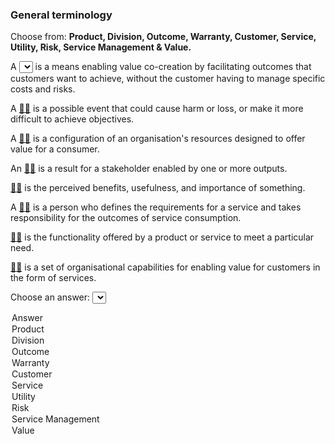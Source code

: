 ### General terminology

Choose from: <b>Product, Division, Outcome, Warranty, Customer, Service, Utility, Risk, Service Management & Value.</b>

A [<select id="GTAnswer01">GTOptions.html</select>](/answers/service.md) is a means enabling value co-creation by facilitating outcomes that customers want to achieve, without the customer having to manage specific costs and risks.

A [:man_shrugging:](/answers/risk.md) is a possible event that could cause harm or loss, or make it more difficult to achieve objectives.

A [:woman_shrugging:](/answers/product.md) is a configuration of an organisation's resources designed to offer value for a consumer.

An [:man_shrugging:](/answers/outcome.md) is a result for a stakeholder enabled by one or more outputs.

[:woman_shrugging:](/answers/value.md) is the perceived benefits, usefulness, and importance of something.

A [:man_shrugging:](/answers/customer.md) is a person who defines the requirements for a service and takes responsibility for the outcomes of service consumption.

[:woman_shrugging:](/answers/utility.md) is the functionality offered by a product or service to meet a particular need.

[:man_shrugging:](/answers/ServiceManagement.md) is a set of organisational capabilities for enabling value for customers in the form of services.

<label for="GeneralTerminology">Choose an answer:</label>
<select name="membership" id="membership">
  <option value="Answer" selected>Answer</option>
  <option value="Product">Product</option>
  <option value="Division">Division</option>
  <option value="Outcome">Outcome</option>
  <option value="Warranty">Warranty</option>  
  <option value="Customer">Customer</option>
  <option value="Service">Service</option>
  <option value="Utility">Utility</option>
  <option value="Risk">Risk</option>
  <option value="ServiceManagement">Service Management</option>
  <option value="Value">Value</option>
</select>
